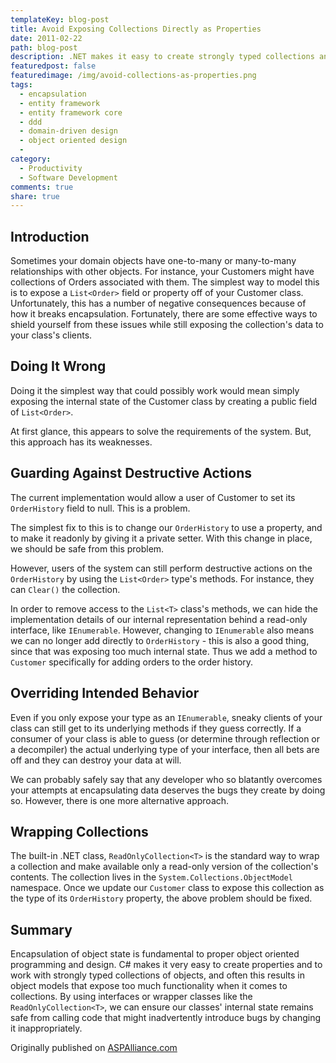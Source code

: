 ```yaml
---
templateKey: blog-post
title: Avoid Exposing Collections Directly as Properties
date: 2011-02-22
path: blog-post
description: .NET makes it easy to create strongly typed collections and expose them as properties of our classes. However, this generally results in a design that fails at encapsulation and exposes too much of the class's internal state. Learn a few simple techniques to keep from going down this path in this article.
featuredpost: false
featuredimage: /img/avoid-collections-as-properties.png
tags:
  - encapsulation
  - entity framework
  - entity framework core
  - ddd
  - domain-driven design
  - object oriented design
  - 
category:
  - Productivity
  - Software Development
comments: true
share: true
---
```


## Introduction

Sometimes your domain objects have one-to-many or many-to-many relationships with other objects.  For instance, your Customers might have collections of Orders associated with them.  The simplest way to model this is to expose a `List<Order>` field or property off of your Customer class.  Unfortunately, this has a number of negative consequences because of how it breaks encapsulation.  Fortunately, there are some effective ways to shield yourself from these issues while still exposing the collection's data to your class's clients.

## Doing It Wrong

Doing it the simplest way that could possibly work would mean simply exposing the internal state of the Customer class by creating a public field of `List<Order>`.

At first glance, this appears to solve the requirements of the system.  But, this approach has its weaknesses.

## Guarding Against Destructive Actions

The current implementation would allow a user of Customer to set its `OrderHistory` field to null. This is a problem.

The simplest fix to this is to change our `OrderHistory` to use a property, and to make it readonly by giving it a private setter.  With this change in place, we should be safe from this problem.

However, users of the system can still perform destructive actions on the `OrderHistory` by using the `List<Order>` type's methods.  For instance, they can `Clear()` the collection.

In order to remove access to the `List<T>` class's methods, we can hide the implementation details of our internal representation behind a read-only interface, like `IEnumerable`.  However, changing to `IEnumerable` also means we can no longer add directly to `OrderHistory` - this is also a good thing, since that was exposing too much internal state.  Thus we add a method to `Customer` specifically for adding orders to the order history.

## Overriding Intended Behavior

Even if you only expose your type as an `IEnumerable`, sneaky clients of your class can still get to its underlying methods if they guess correctly.  If a consumer of your class is able to guess (or determine through reflection or a decompiler) the actual underlying type of your interface, then all bets are off and they can destroy your data at will.

We can probably safely say that any developer who so blatantly overcomes your attempts at encapsulating data deserves the bugs they create by doing so.  However, there is one more alternative approach.

## Wrapping Collections

The built-in .NET class, `ReadOnlyCollection<T>` is the standard way to wrap a collection and make available only a read-only version of the collection's contents.  The collection lives in the `System.Collections.ObjectModel` namespace.  Once we update our `Customer` class to expose this collection as the type of its `OrderHistory` property, the above problem should be fixed.

## Summary

Encapsulation of object state is fundamental to proper object oriented programming and design.  C# makes it very easy to create properties and to work with strongly typed collections of objects, and often this results in object models that expose too much functionality when it comes to collections.  By using interfaces or wrapper classes like the `ReadOnlyCollection<T>`, we can ensure our classes' internal state remains safe from calling code that might inadvertently introduce bugs by changing it inappropriately.

Originally published on [ASPAlliance.com](http://aspalliance.com/2046_Avoid_Exposing_Collections_Directly_as_Properties)
